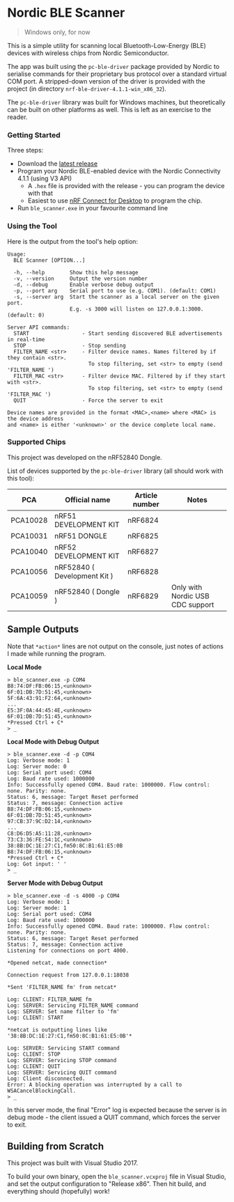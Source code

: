 # Nordic BLE Scanner
> Windows only, for now

This is a simple utility for scanning local Bluetooth-Low-Energy (BLE) devices with wireless chips from Nordic Semiconductor.

The app was built using the `pc-ble-driver` package provided by Nordic to serialise commands for their proprietary bus protocol over a standard virtual COM port. A stripped-down version of the driver is provided with the project (in directory `nrf-ble-driver-4.1.1-win_x86_32`).

The `pc-ble-driver` library was built for Windows machines, but theoretically can be built on other platforms as well. This is left as an exercise to the reader.

### Getting Started

Three steps:
* Download the [latest release](https://github.com/CemraJC/nordic_ble_scanner/releases/latest)
* Program your Nordic BLE-enabled device with the Nordic Connectivity 4.1.1 (using V3 API)
	* A `.hex` file is provided with the release - you can program the device with that
	* Easiest to use [nRF Connect for Desktop](https://www.nordicsemi.com/Software-and-tools/Development-Tools/nRF-Connect-for-desktop) to program the chip.
* Run `ble_scanner.exe` in your favourite command line

### Using the Tool

Here is the output from the tool's help option:

```
Usage:
  BLE Scanner [OPTION...]

  -h, --help        Show this help message
  -v, --version     Output the version number
  -d, --debug       Enable verbose debug output
  -p, --port arg    Serial port to use (e.g. COM1). (default: COM1)
  -s, --server arg  Start the scanner as a local server on the given port.
                    E.g. -s 3000 will listen on 127.0.0.1:3000. (default: 0)

Server API commands:
  START                 - Start sending discovered BLE advertisements in real-time
  STOP                  - Stop sending
  FILTER_NAME <str>     - Filter device names. Names filtered by if they contain <str>.
                          To stop filtering, set <str> to empty (send 'FILTER_NAME ')
  FILTER_MAC <str>      - Filter device MAC. Filtered by if they start with <str>.
                          To stop filtering, set <str> to empty (send 'FILTER_MAC ')
  QUIT                  - Force the server to exit

Device names are provided in the format <MAC>,<name> where <MAC> is the device address
and <name> is either '<unknown>' or the device complete local name.
```

### Supported Chips

This project was developed on the nRF52840 Dongle.

List of devices supported by the `pc-ble-driver` library (all should work with this tool):

| PCA      | Official name                | Article number | Notes    |
-----------|------------------------------|----------------|----------|
| PCA10028 | nRF51 DEVELOPMENT KIT        | nRF6824        |          |
| PCA10031 | nRF51 DONGLE                 | nRF6825        |          |
| PCA10040 | nRF52 DEVELOPMENT KIT        | nRF6827        |          |
| PCA10056 | nRF52840 ( Development Kit ) | nRF6828        |          |
| PCA10059 | nRF52840 ( Dongle )          | nRF6829        | Only with Nordic USB CDC support |

## Sample Outputs

Note that `*action*` lines are not output on the console, just notes of actions I made while running the program.

**Local Mode**
```
> ble_scanner.exe -p COM4
B8:74:DF:FB:06:15,<unknown>
6F:01:DB:7D:51:45,<unknown>
5F:6A:43:91:F2:64,<unknown>
...
E5:3F:0A:44:45:4E,<unknown>
6F:01:DB:7D:51:45,<unknown>
*Pressed Ctrl + C*
> _
```

**Local Mode with Debug Output**
```
> ble_scanner.exe -d -p COM4
Log: Verbose mode: 1
Log: Server mode: 0
Log: Serial port used: COM4
Log: Baud rate used: 1000000
Info: Successfully opened COM4. Baud rate: 1000000. Flow control: none. Parity: none.
Status: 6, message: Target Reset performed
Status: 7, message: Connection active
B8:74:DF:FB:06:15,<unknown>
6F:01:DB:7D:51:45,<unknown>
97:CB:37:9C:D2:14,<unknown>
...
C8:D6:D5:A5:11:28,<unknown>
73:C3:36:FE:54:1C,<unknown>
38:8B:DC:1E:27:C1,fm50:8C:B1:61:E5:0B
B8:74:DF:FB:06:15,<unknown>
*Pressed Ctrl + C*
Log: Got input: ' '
> _
```

**Server Mode with Debug Output**
```
> ble_scanner.exe -d -s 4000 -p COM4
Log: Verbose mode: 1
Log: Server mode: 1
Log: Serial port used: COM4
Log: Baud rate used: 1000000
Info: Successfully opened COM4. Baud rate: 1000000. Flow control: none. Parity: none.
Status: 6, message: Target Reset performed
Status: 7, message: Connection active
Listening for connections on port 4000.

*Opened netcat, made connection*

Connection request from 127.0.0.1:18038

*Sent 'FILTER_NAME fm' from netcat*

Log: CLIENT: FILTER_NAME fm
Log: SERVER: Servicing FILTER_NAME command
Log: SERVER: Set name filter to 'fm'
Log: CLIENT: START

*netcat is outputting lines like '38:8B:DC:1E:27:C1,fm50:8C:B1:61:E5:0B'*

Log: SERVER: Servicing START command
Log: CLIENT: STOP
Log: SERVER: Servicing STOP command
Log: CLIENT: QUIT
Log: SERVER: Servicing QUIT command
Log: Client disconnected.
Error: A blocking operation was interrupted by a call to WSACancelBlockingCall.
> _
```

In this server mode, the final "Error" log is expected because the server is in debug mode - the client issued a QUIT command, which forces the server to exit.

## Building from Scratch

This project was built with Visual Studio 2017. 

To build your own binary, open the `ble_scanner.vcxproj` file in Visual Studio, and set the output configuration to "Release x86". Then hit build, and everything should (hopefully) work!